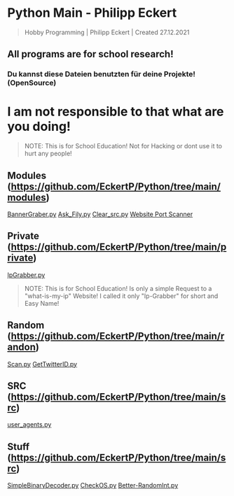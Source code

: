 # Python Main - Philipp Eckert

> Hobby Programming | Philipp Eckert | Created 27.12.2021

## All programs are for school research! 
### Du kannst diese Dateien benutzten für deine Projekte! (OpenSource)

# I am not responsible to that what are you doing!
> NOTE: This is for School Education! Not for Hacking or dont use it to hurt any people!

## Modules (https://github.com/EckertP/Python/tree/main/modules)
[BannerGraber.py](https://github.com/EckertP/Python/blob/main/modules/BannerGrabber.py)
[Ask_Fily.py](https://github.com/EckertP/Python/blob/main/modules/ask_file.py)
[Clear_src.py](https://github.com/EckertP/Python/blob/main/modules/clear_src.py)
[Website Port Scanner](https://github.com/EckertP/Python/blob/main/modules/port_scanner.py)

## Private (https://github.com/EckertP/Python/tree/main/private)
[IpGrabber.py](https://github.com/EckertP/Python/blob/main/private/ip_grabber.py)

> NOTE: This is for School Education! Is only a simple Request to a "what-is-my-ip" Website! 
> I called it only "Ip-Grabber" for short and Easy Name!

## Random (https://github.com/EckertP/Python/tree/main/randon)
[Scan.py](https://github.com/EckertP/Python/blob/main/random/scan.py)
[GetTwitterID.py](https://github.com/EckertP/Python/blob/main/random/twitter_id.py)

## SRC (https://github.com/EckertP/Python/tree/main/src)
[user_agents.py](https://github.com/EckertP/Python/blob/main/src/user_agents.py)

## Stuff (https://github.com/EckertP/Python/tree/main/src)
[SimpleBinaryDecoder.py](https://github.com/EckertP/Python/blob/main/stuff/binary_decode.py)
[CheckOS.py](https://github.com/EckertP/Python/blob/main/stuff/check_system.py)
[Better-RandomInt.py](https://github.com/EckertP/Python/blob/main/stuff/random_int.py)

